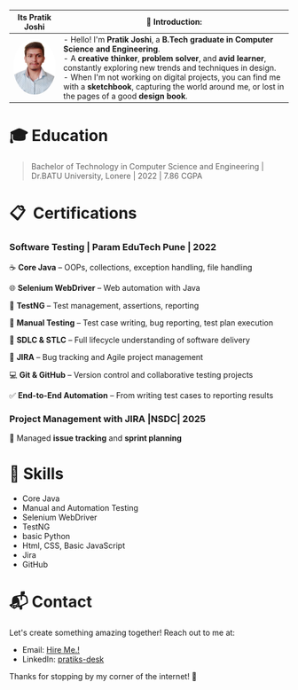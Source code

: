 | Its Pratik Joshi | 🎨 **Introduction:**  |
|----------------------------------------|-----------------------|
| <img src="profile.png" width="150px" style="border-radius: 50%;"> | - Hello! I'm **Pratik Joshi**, a **B.Tech graduate in Computer Science and Engineering**. <br> - A **creative thinker**, **problem solver**, and **avid learner**, constantly exploring new trends and techniques in design. <br> - When I'm not working on digital projects, you can find me with a **sketchbook**, capturing the world around me, or lost in the pages of a good **design book**. |

# 🎓 Education

> Bachelor of Technology in Computer Science and Engineering | Dr.BATU University, Lonere | 2022 | 7.86 CGPA
> 

# 📋  Certifications

### Software Testing |  Param EduTech Pune | 2022

 ☕ **Core Java** – OOPs, collections, exception handling, file handling

 🌐 **Selenium WebDriver** – Web automation with Java

 🔧 **TestNG** – Test management, assertions, reporting

 📝 **Manual Testing** – Test case writing, bug reporting, test plan execution

 🔄 **SDLC & STLC** – Full lifecycle understanding of software delivery

 🐞 **JIRA** – Bug tracking and Agile project management

 💻 **Git & GitHub** – Version control and collaborative testing projects

 ✅ **End-to-End Automation** – From writing test cases to reporting results

### Project Management with JIRA |NSDC| 2025

 📌 Managed **issue tracking** and **sprint planning**

# 🔨 Skills

- Core Java
- Manual and Automation Testing
- Selenium WebDriver
- TestNG
- basic Python
- Html, CSS, Basic JavaScript
- Jira
- GitHub

# 📬 Contact

Let's create something amazing together! Reach out to me at:

- Email: [Hire Me.!](mailto:connect.pratikjoshi@gmail.com)
- LinkedIn: [pratiks-desk](https://www.linkedin.com/in/pratiks-desk/)

Thanks for stopping by my corner of the internet! 💫

